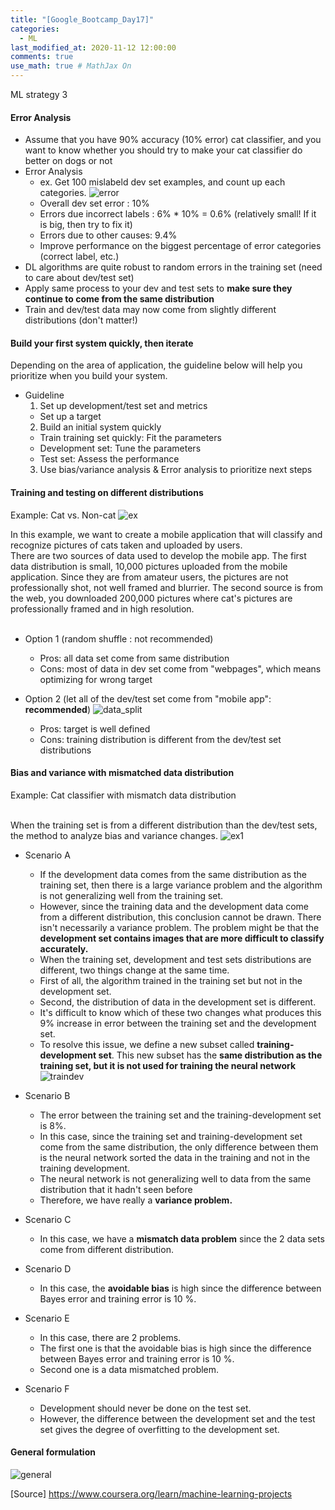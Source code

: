 ```yaml
---
title: "[Google_Bootcamp_Day17]"
categories: 
  - ML
last_modified_at: 2020-11-12 12:00:00
comments: true
use_math: true # MathJax On
---
```

ML strategy 3

#### Error Analysis
- Assume that you have 90% accuracy (10% error) cat classifier, and you want to know whether you should try to make your cat classifier do better on dogs or not
- Error Analysis
  - ex. Get 100 mislabeld dev set examples, and count up each categories.
  ![error](https://user-images.githubusercontent.com/62474292/101439375-b665e080-3957-11eb-8128-bd0d1b476bcb.png)
  - Overall dev set error : 10%
  - Errors due incorrect labels : 6% * 10% = 0.6% (relatively small! If it is big, then try to fix it)
  - Errors due to other causes: 9.4%
  - Improve performance on the biggest percentage of error categories (correct label, etc.)
- DL algorithms are quite robust to random errors in the training set (need to care about dev/test set)
- Apply same process to your dev and test sets to **make sure they continue to come from the same distribution**
- Train and dev/test data may now come from slightly different distributions (don't matter!)

#### Build your first system quickly, then iterate

Depending on the area of application, the guideline below will help you prioritize when you build your system.

- Guideline
  1. Set up development/test set and metrics
    - Set up a target
  2. Build an initial system quickly
    - Train training set quickly: Fit the parameters
    - Development set: Tune the parameters
    - Test set: Assess the performance
  3. Use bias/variance analysis & Error analysis to prioritize next steps
  
#### Training and testing on different distributions

Example: Cat vs. Non-cat 
![ex](https://user-images.githubusercontent.com/62474292/101439958-11e49e00-3959-11eb-9013-eed5578f582e.png)

In this example, we want to create a mobile application that will classify and recognize pictures of cats taken and uploaded by users. <br>
There are two sources of data used to develop the mobile app. The first data distribution is small, 10,000 pictures uploaded from the mobile application. Since they are from amateur users, the pictures are not professionally shot, not well framed and blurrier. The second source is from the web, you downloaded 200,000 pictures where cat's pictures are professionally framed and in high resolution. <br><br>

- Option 1 (random shuffle : not recommended)
  - Pros: all data set come from same distribution
  - Cons: most of data in dev set come from "webpages", which means optimizing for wrong target
- Option 2 (let all of the dev/test set come from "mobile app": **recommended**)
![data_split](https://user-images.githubusercontent.com/62474292/101439964-15782500-3959-11eb-8c50-24b92cebbdb2.png)

  - Pros: target is well defined
  - Cons: training distribution is different from the dev/test set distributions

#### Bias and variance with mismatched data distribution
Example: Cat classifier with mismatch data distribution <br><br>

When the training set is from a different distribution than the dev/test sets, the method to analyze bias and variance changes.
![ex1](https://user-images.githubusercontent.com/62474292/101443179-26786480-3960-11eb-9ba5-a804a4845e70.png)

- Scenario A
  - If the development data comes from the same distribution as the training set, then there is a large variance problem and the algorithm is not generalizing well from the training set.
  - However, since the training data and the development data come from a different distribution, this conclusion cannot be drawn. There isn't necessarily a variance problem. The problem might be that the **development set contains images that are more difficult to classify accurately.**
  - When the training set, development and test sets distributions are different, two things change at the same time. 
  - First of all, the algorithm trained in the training set but not in the development set. 
  - Second, the distribution of data in the development set is different.
  - It's difficult to know which of these two changes what produces this 9% increase in error between the training set and the development set. 
  - To resolve this issue, we define a new subset called **training-development set**. This new subset has the **same distribution as the training set, but it is not used for training the neural network**
  ![traindev](https://user-images.githubusercontent.com/62474292/101443186-28dabe80-3960-11eb-9d09-9ccb13ca2182.png)
  
- Scenario B
  - The error between the training set and the training-development set is 8%. 
  - In this case, since the training set and training-development set come from the same distribution, the only difference between them is the neural network sorted the data in the training and not in the training development. 
  - The neural network is not generalizing well to data from the same distribution that it hadn't seen before
  - Therefore, we have really a **variance problem.**
- Scenario C
  - In this case, we have a **mismatch data problem** since the 2 data sets come from different distribution.
- Scenario D
  - In this case, the **avoidable bias** is high since the difference between Bayes error and training error is 10 %.
- Scenario E
  - In this case, there are 2 problems. 
  - The first one is that the avoidable bias is high since the difference between Bayes error and training error is 10 %.
  - Second one is a data mismatched problem.
- Scenario F
  - Development should never be done on the test set. 
  - However, the difference between the development set and the test set gives the degree of overfitting to the development set.
  
#### General formulation
![general](https://user-images.githubusercontent.com/62474292/101443183-28422800-3960-11eb-94e0-f1ed36b604cd.png)



[Source] https://www.coursera.org/learn/machine-learning-projects
